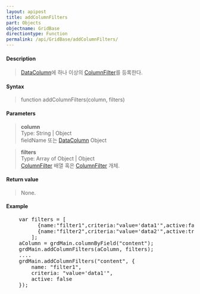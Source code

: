 ```yaml
---
layout: apipost
title: addColumnFilters
part: Objects
objectname: GridBase
directiontype: Function
permalink: /api/GridBase/addColumnFilters/
---
```



#### Description

> [DataColumn](/api/types/DataColumn/)에 하나 이상의 [ColumnFilter](/api/types/ColumnFilter/)를 등록한다.  

#### Syntax

> function addColumnFilters(column, filters)  

#### Parameters

> **column**  
> Type: String \| Object  
> fieldName 또는 [DataColumn](/api/types/DataColumn/) Object  

> **filters**  
> Type: Array of Object \| Object  
> [ColumnFilter](/api/types/ColumnFilter/) 배열 혹은 [ColumnFilter](/api/types/ColumnFilter/) 개체.  


#### Return value

> None.  

#### Example

<pre class="prettyprint">
    var filters = [
          {name:"filter1",criteria:"value='data1'",active:false},
          {name:"filter2",criteria:"value='data2'",active:true}
        ];
    aColumn = grdMain.columnByField("content");
    grdMain.addColumnFilters(aColumn, filters);
    ....
    grdMain.addColumnFilters("content", {
        name: "filter1",
        criteria: "value='data1'",
        active: false
    });
</pre>


